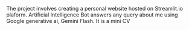 The project involves creating a personal website hosted on Streamlit.io plaform. 
Artificial Intelligence Bot answers any query about me using Google generative ai, Gemini Flash.
It is a mini CV
